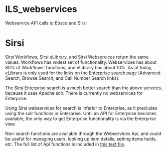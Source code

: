 # ILS_webservices
Webservice API calls to Ebsco and Sirsi

# Sirsi
Sirsi Workflows, Sirsi eLibrary, and Sirsi Webservices return the same values.  Workflows has widest set of functionality.  Webservices has about 80% of Workflows' functions, and eLibrary has about 10%.  As of today, eLibrary is only used for the links on the [Enterprise search page](https://lsu.ent.sirsi.net/client/en_US/lsu) (Advanced Search, Browse Search, and Call Number Search links).


The Sirsi Enterprise search is a much better search than the above services, because it uses Apache solr.  There is currently no webservices for Enterprise. 


Using Sirsi webservices for search is inferior to Enterprise, as it precludes using the solr functions in Enterprise.  Until an API for Enterprise becomes available, the only way to get Enterprise functionality is via the Enterprise view.


Non-search functions are available through the Webservices Api, and could be useful for managing users, looking up item details, setting items holds, etc.  The full list of Api functions is included in [this text file](https://github.com/lsulibraries/ILS_webservices/blob/master/SirsiWebservicesFunctions.txt).